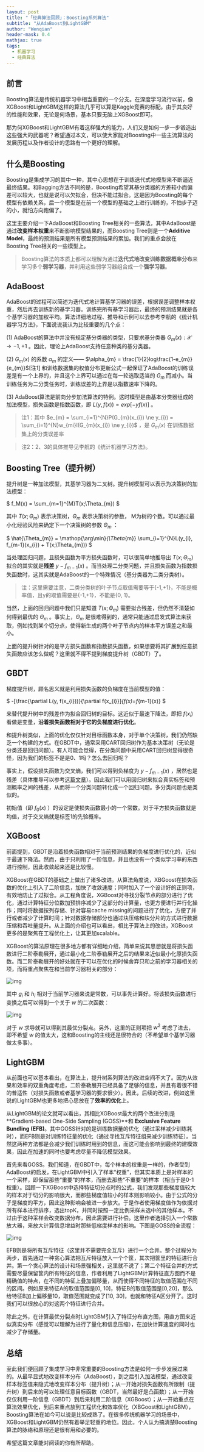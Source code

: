 ```yaml
---
layout: post
title: "「经典算法回顾」：Boosting系列算法"
subtitle: "从AdaBoost到LightGBM"
author: "Wenqian"
header-mask: 0.4
mathjax: true
tags:
  - 机器学习
  - 经典算法
---
```


## 前言
Boosting算法是传统机器学习中相当重要的一个分支。在深度学习流行以前，像XGBoost和LightGBM这样的算法几乎可以算是Kaggle竞赛的标配。由于其良好的性能和效果，无论是何场景，基本只要无脑上XGBoost即可。

那为何XGBoost和LightGBM有着这样强大的能力，人们又是如何一步一步锻造出这些强大的武器呢？希望通过本文，可以使大家能对Boosting中一些主流算法的发展历程以及作者设计的思路有一个更好的理解。

## 什么是Boosting
Boosting是集成学习的其中一种，其中心思想在于训练迭代式地模型来不断逼近最终结果。和Bagging方法不同的是，Boosting希望其基分类器的方差较小而偏差可以较大，也就是说可以欠拟合，但决不能过拟合。这是因为Boosting的每个模型有依赖关系，后一个模型是在前一个模型的基础之上进行训练的，不怕步子迈的小，就怕方向跑偏了。

这里主要介绍一下AdaBoost和Boosting Tree相关的一些算法，其中AdaBoost是通过**改变样本权重**来不断影响模型结果的，而Boosting Tree则是一个**Additive Model**，最终的预测结果是所有模型预测结果的累加。我们的重点会放在Boosting Tree相关的一些模型上。

> Boosting算法的本质上都可以理解为通过**迭代式地改变训练数据概率分布**来学习多个**弱学习器**，并利用这些弱学习器组合成一个**强学习器**。

## AdaBoost
AdaBoost的过程可以简述为迭代式地计算基学习器的误差，根据误差调整样本权重，然后再去训练新的基学习器。训练完所有基学习器后，最终的预测结果就是各个基学习器的加权平均。算法详细地过程、推导和示例可以去参考李航的《统计机器学习方法》，下面说说我认为比较重要的几个点：

(1) AdaBoost的算法中并没有规定基分类器的类型，只要求基分类器 $G_{m}(x):\mathcal{X} \to {-1,+1}$ 。因此，理论上AdaBoost支持任意种类的基分类器。

(2) $G_{m}(x)$ 的系数 $\alpha_{m}$ 的定义—— $\alpha_{m} = \frac{1}{2}log\frac{1-e_{m}}{e_{m}}$[注1] 和训练数据集的权值分布更新公式一起保证了AdaBoost的训练误差是有一个上界的，并且这个上界可以通过在每一轮选取适当的 $G_{m}$ 而减小。当训练任务为二分类任务时，训练误差的上界是以指数速率下降的。

(3) AdaBoost算法是前向分步加法算法的特例。这时模型是由基本分类器组成的加法模型，损失函数是指数函数，即 $L(y, f(x)) = exp[-yf(x)]$ 。

> 注1：其中 $e_{m} = \sum_{i=1}^{N}P(G_{m}(x_{i}) \ne y_{i}) = \sum_{i=1}^{N}w_{mi}I(G_{m}(x_{i}) \ne y_{i})$ ，是 $G_{m}(x)$ 在训练数据集上的分类误差率

> 注2：2、3的具体推导见李航的《统计机器学习方法》。

## Boosting Tree（提升树）
提升树是一种加法模型，其基学习器为二叉树。提升树模型可以表示为决策树的加法模型：

$ f_M(x) = \sum_{m=1}^{M}T(x;\Theta_{m}) $

其中 $T(x;\Theta_{m})$ 表示决策树，$\Theta_{m}$ 表示决策树的参数， M为树的个数。可以通过最小化经验风险来确定下一个决策树的参数 $\Theta_{m}$ ：

$ \hat{\Theta_{m}} = \mathop{\arg\min}_{\Theta_{m}} \sum_{i=1}^{N}L(y_{i}, f_{m-1}(x_{i}) + T(x;\Theta_{m})) $

当处理回归问题，且损失函数为平方损失函数时，可以很简单地推导出 $T(x;\Theta_{m})$ 拟合的其实就是**残差** $y - f_{m-1}(x)$ 。而当处理二分类问题，并且损失函数为指数损失函数时，这其实就是AdaBoost的一个特殊情况（基分类器为二类分类树）。

> 注：这里需要注意，二类分类树的叶子节点取值需要等于{-1,+1}，不能是概率值，且y的取值需要是{-1,+1}，不能是{0, 1}。

当然，上面的回归问题中我们只是知道 $T(x;\Theta_{m})$ 需要拟合残差，但仍然不清楚如何得到最优的 $\Theta_{m}$ 。事实上，$\Theta_{m}$ 是很难得到的，通常只能通过启发式算法来获取，例如找到某个切分点，使得新生成的两个叶子节点内的样本平方误差之和最小。

上面的提升树针对的是平方损失函数和指数损失函数，如果想要将其扩展到任意损失函数应该怎么做呢？这里就不得不提到梯度提升树（GBDT）了。

## GBDT
梯度提升树，顾名思义就是利用损失函数的负梯度在当前模型的值：

$ -\[\frac{\partial L(y, f(x_{i}))}{\partial f(x_{i}}\]_{f(x)=f_{m-1}(x)} $

来替代提升树中的残差作为拟合回归树的目标。这近似于最速下降法，即把 $f(x_{i})$ 看做是变量，**沿着损失函数相对于它的负梯度进行优化**。

和提升树类似，上面的优化仅仅针对目标函数本身，对于单个决策树，我们仍然缺乏一个构建的方式。在GBDT中，通常采用CART回归树作为基本决策树（无论是分类还是回归问题）。有人可能会觉得，在分类问题中采用CART回归树显得很奇怪，因为我们的标签不是是0、1吗？怎么去回归呢？

事实上，假设损失函数为交叉熵，我们可以得到负梯度为 $y - f_{m-1}(x)$ ，居然也是残差（具体推导可以参考[这篇文章](https://zhuanlan.zhihu.com/p/46445201)）。因此我们可以用回归树来拟合真实标签和预测概率之间的残差，从而将一个分类问题转化成一个回归问题。多分类问题也是类似的。

初始值（即 $f_{0}(x)$ ）的设定是使损失函数最小的一个常数。对于平方损失函数就是均值，对于交叉熵就是标签1的先验概率。

## XGBoost
前面提到，GBDT是沿着损失函数相对于当前预测结果的负梯度进行优化的，近似于最速下降法。然而，由于只利用了一阶信息，并且也没有一个类似学习率的东西进行控制，因此收敛起来还是比较慢。

XGBoost在GBDT的基础之上做出了诸多改进。从算法角度说，XBGoost在损失函数的优化上引入了二阶信息，加快了收敛速度；同时加入了一个设计好的正则项，有效地防止了过拟合。从工程角度说，XGBoost对寻找分裂节点的部分进行了优化，通过计算特征分位数加预排序减少了这部分的计算量，也更方便进行并行化操作；同时将数据按列存储、针对容易cache missing的问题进行了优化，方便了并行或者减少了计算时间；针对数据存储部分也通过块压缩和块分片的方式进行数据压缩和吞吐量提升。从上面的介绍也可以看出，相比于算法上的改进，XGBoost更多的是聚焦在工程优化上，让其更加scalable。

XGBoost的算法原理在很多地方都有详细地介绍，简单来说其思想就是将损失函数进行二阶泰勒展开，通过最小化二阶泰勒展开之后的结果来近似最小化原损失函数。而二阶泰勒展开的好处就在于可以在优化的时候舍弃只和之前的学习器相关的项，而将重点聚焦在和当前学习器相关的部分：

![img](/img/in-post/ml/boosting/xgb1.png)

其中 $g_i$ 和 $h_i$ 相对于当前学习器来说是常数，可以事先计算好。将该损失函数进行变换之后可以得到一个关于 $w$ 的二次函数：

![img](/img/in-post/ml/boosting/xgb2.png)

对于 $w$ 求导就可以得到其最优分裂点。另外，这里的正则项把 $w^2$ 考虑了进去，即不希望 $w$ 的值太大，这和Boosting的主线还是很符合的（不希望单个基学习器做太多事）。

## LightGBM
从前面也可以基本看出，在算法上，提升树系列算法的改进空间不大了。因为从效果和效率的双重角度考虑，二阶泰勒展开已经具备了足够的信息，并且有着很不错的普适性（对损失函数或者基学习器的要求很少）。因此，后续的改进，例如这里说的LightGBM也更多地把心思放在了**效率的优化**上。

从LightGBM的论文就可以看出，其相比XGBoost最大的两个改进分别是**Gradient-based One-Side Sampling (GOSS)**和
**Exclusive Feature Bundling (EFB)**。其中GOSS针对的是训练数据量的优化（通过采样减少训练耗时），而EFB则是对训练特征量的优化（通过寻找互斥特征组来减少训练特征）。当然这两种方法都是会减少我们训练时用到的信息，而这可能会影响到最终的建模效果，因此在加速的同时也要考虑尽量不降低模型效果。

首先来看GOSS。我们知道，在GBDT中，每个样本的权重是一样的，作者受到AdaBoost的启发，在LightGBM中引入了样本“权重”，但其实本质上是对样本的一个采样，即保留那些“重要”的样本，而删去那些“不重要”的样本（相当于是0-1权重）。回顾一下XGBoost中选择特征切分点时的公式，我们发现那些梯度值较大的样本对于切分的影响很大，而那些梯度值较小的样本则影响较小。由于公式的分子是梯度的平方，因此这种影响会被进一步放大。于是作者使用梯度值作为依据对所有样本进行排序，选出topK，并同时按照一定比例采样未选中的其他样本。不过由于这种采样会改变数据分布，因此需要进行补偿。这里作者选择引入一个常数放大器，来放大计算信息增益时那些低梯度样本的影响。下图是GOSS的全流程：

![img](/img/in-post/ml/boosting/goss.png)

EFB则是将所有互斥特征（这里并不需要完全互斥）进行一个合并。整个过程分为两步，首先通过一种贪心算法把互斥特征放入一个个筐，其次把筐里的特征进行合并。第一个贪心算法的设计和场景强相关，这里就不说了；第二个特征合并的方式需要尽量保留筐内所有特征的信息，作者利用了LightGBM计算特征直方图而不是精确值的特点，在不同的特征上叠加偏移量，从而使得不同特征的取值范围在不同的区间。例如原来特征A的取值范围是[0, 10]，特征B的取值范围是[0,20]，那么给特征B加上偏移量10，取值范围就变成了[10, 30]，也就和特征A区分开了。这时我们可以很放心的对这两个特征进行合并。

除此之外，在计算最优分裂点时LightGBM引入了特征分布直方图，用直方图来近似真实分布（感觉可以理解为进行了量化和信息压缩），在加快计算速度的同时也减少了存储量。

## 总结
至此我们便回顾了集成学习中非常重要的Boosting方法是如何一步步发展过来的。从最早显式地改变样本分布（AdaBoost），到之后引入加法模型，通过改变样本标签值来隐式地改变样本分布（提升树）；从一开始对损失函数有所限制（提升树）到后来的可以处理任意目标函数（GBDT，当然最好是凸函数）；从一开始仅仅利用一阶信息（GBDT）到后来利用二阶信息（XGBoost）；从一开始重点在算法效果优化，到后来重点放到工程优化和效率优化（XBGoost和LightGBM），Boosting算法在如今可以说是比较成熟了。在很多传统机器学习的场景中，XGBoost和LightGBM仍然有着举足轻重的地位。因此，个人认为搞清楚Boosting算法的脉络和原理还是很有用和必要的。

希望这篇文章能对阅读的你有所帮助。
